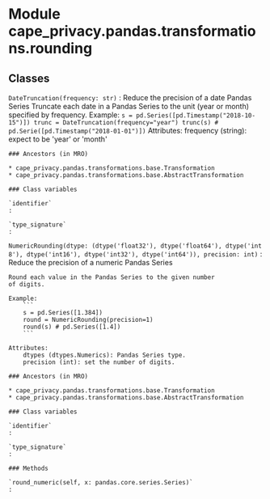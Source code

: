 Module cape_privacy.pandas.transformations.rounding
===================================================

Classes
-------

`DateTruncation(frequency: str)`
:   Reduce the precision of a date Pandas Series
    Truncate each date in a Pandas Series to the unit (year
    or month) specified by frequency.
    Example:
        ```
        s = pd.Series([pd.Timestamp("2018-10-15")])
        trunc = DateTruncation(frequency="year")
        trunc(s) # pd.Serie([pd.Timestamp("2018-01-01")])
        ```
    Attributes:
        frequency (string): expect to be 'year' or 'month'

    ### Ancestors (in MRO)

    * cape_privacy.pandas.transformations.base.Transformation
    * cape_privacy.pandas.transformations.base.AbstractTransformation

    ### Class variables

    `identifier`
    :

    `type_signature`
    :

`NumericRounding(dtype: (dtype('float32'), dtype('float64'), dtype('int8'), dtype('int16'), dtype('int32'), dtype('int64')), precision: int)`
:   Reduce the precision of a numeric Pandas Series
    
    Round each value in the Pandas Series to the given number
    of digits.
    
    Example:
        ```
        s = pd.Series([1.384])
        round = NumericRounding(precision=1)
        round(s) # pd.Series([1.4])
        ```
    
    Attributes:
        dtypes (dtypes.Numerics): Pandas Series type.
        precision (int): set the number of digits.

    ### Ancestors (in MRO)

    * cape_privacy.pandas.transformations.base.Transformation
    * cape_privacy.pandas.transformations.base.AbstractTransformation

    ### Class variables

    `identifier`
    :

    `type_signature`
    :

    ### Methods

    `round_numeric(self, x: pandas.core.series.Series)`
    :